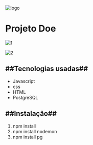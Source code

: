    ![logo](https://user-images.githubusercontent.com/55901797/74891252-4acd6b00-5365-11ea-9ca1-03d6702a3343.png)

<h1>Projeto Doe</h1>

![1](https://user-images.githubusercontent.com/55901797/74891751-83ba0f80-5366-11ea-8a39-781d04cc3c4e.png)

![2](https://user-images.githubusercontent.com/55901797/74891887-e3b0b600-5366-11ea-9b37-ab2cf7666cea.png)

##Tecnologias usadas##
--
- Javascript
- css
- HTML
- PostgreSQL

##Instalação##
--

1. npm install
2. npm install nodemon
3. npm install pg


